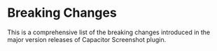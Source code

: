 # Breaking Changes

This is a comprehensive list of the breaking changes introduced in the major version releases of Capacitor Screenshot plugin.
